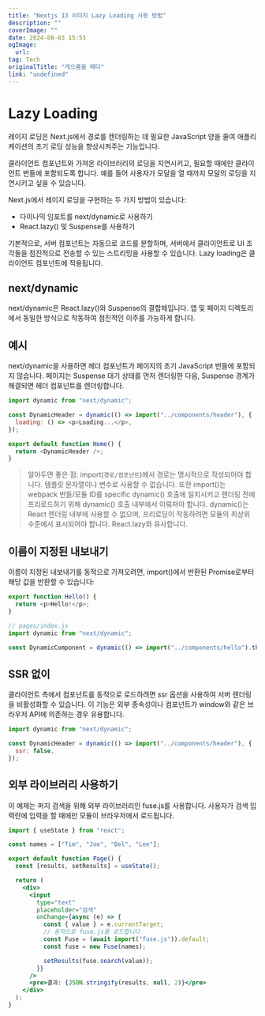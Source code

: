 ```yaml
---
title: "Nextjs 13 이미지 Lazy Loading 사용 방법"
description: ""
coverImage: ""
date: 2024-08-03 15:53
ogImage: 
  url: 
tag: Tech
originalTitle: "게으름을 떼다"
link: "undefined"
---
```




# Lazy Loading

레이지 로딩은 Next.js에서 경로를 렌더링하는 데 필요한 JavaScript 양을 줄여 애플리케이션의 초기 로딩 성능을 향상시켜주는 기능입니다.

클라이언트 컴포넌트와 가져온 라이브러리의 로딩을 지연시키고, 필요할 때에만 클라이언트 번들에 포함되도록 합니다. 예를 들어 사용자가 모달을 열 때까지 모달의 로딩을 지연시키고 싶을 수 있습니다.

Next.js에서 레이지 로딩을 구현하는 두 가지 방법이 있습니다:

<div class="content-ad"></div>

- 다이나믹 임포트를 next/dynamic로 사용하기
- React.lazy() 및 Suspense를 사용하기

기본적으로, 서버 컴포넌트는 자동으로 코드를 분할하며, 서버에서 클라이언트로 UI 조각들을 점진적으로 전송할 수 있는 스트리밍을 사용할 수 있습니다. Lazy loading은 클라이언트 컴포넌트에 적용됩니다.

## next/dynamic

next/dynamic은 React.lazy()와 Suspense의 결합체입니다. 앱 및 페이지 디렉토리에서 동일한 방식으로 작동하여 점진적인 이주를 가능하게 합니다.

<div class="content-ad"></div>

## 예시

next/dynamic을 사용하면 헤더 컴포넌트가 페이지의 초기 JavaScript 번들에 포함되지 않습니다. 페이지는 Suspense 대기 상태를 먼저 렌더링한 다음, Suspense 경계가 해결되면 헤더 컴포넌트를 렌더링합니다.

```js
import dynamic from "next/dynamic";

const DynamicHeader = dynamic(() => import("../components/header"), {
  loading: () => <p>Loading...</p>,
});

export default function Home() {
  return <DynamicHeader />;
}
```

> 알아두면 좋은 점: import(`경로/컴포넌트`)에서 경로는 명시적으로 작성되어야 합니다. 템플릿 문자열이나 변수로 사용할 수 없습니다. 또한 import()는 webpack 번들/모듈 ID를 specific dynamic() 호출에 일치시키고 렌더링 전에 프리로드하기 위해 dynamic() 호출 내부에서 이뤄져야 합니다. dynamic()는 React 렌더링 내부에 사용할 수 없으며, 프리로딩이 작동하려면 모듈의 최상위 수준에서 표시되어야 합니다. React.lazy와 유사합니다.

<div class="content-ad"></div>

## 이름이 지정된 내보내기

이름이 지정된 내보내기를 동적으로 가져오려면, import()에서 반환된 Promise로부터 해당 값을 반환할 수 있습니다:

```js
export function Hello() {
  return <p>Hello!</p>;
}

// pages/index.js
import dynamic from "next/dynamic";

const DynamicComponent = dynamic(() => import("../components/hello").then((mod) => mod.Hello));
```

## SSR 없이

<div class="content-ad"></div>

클라이언트 측에서 컴포넌트를 동적으로 로드하려면 ssr 옵션을 사용하여 서버 렌더링을 비활성화할 수 있습니다. 이 기능은 외부 종속성이나 컴포넌트가 window와 같은 브라우저 API에 의존하는 경우 유용합니다.

```js
import dynamic from "next/dynamic";

const DynamicHeader = dynamic(() => import("../components/header"), {
  ssr: false,
});
```

## 외부 라이브러리 사용하기

이 예제는 퍼지 검색을 위해 외부 라이브러리인 fuse.js를 사용합니다. 사용자가 검색 입력란에 입력을 할 때에만 모듈이 브라우저에서 로드됩니다.

<div class="content-ad"></div>

```jsx
import { useState } from "react";

const names = ["Tim", "Joe", "Bel", "Lee"];

export default function Page() {
  const [results, setResults] = useState();

  return (
    <div>
      <input
        type="text"
        placeholder="검색"
        onChange={async (e) => {
          const { value } = e.currentTarget;
          // 동적으로 fuse.js를 로드합니다
          const Fuse = (await import("fuse.js")).default;
          const fuse = new Fuse(names);

          setResults(fuse.search(value));
        }}
      />
      <pre>결과: {JSON.stringify(results, null, 2)}</pre>
    </div>
  );
}
```

<div class="content-ad"></div>
